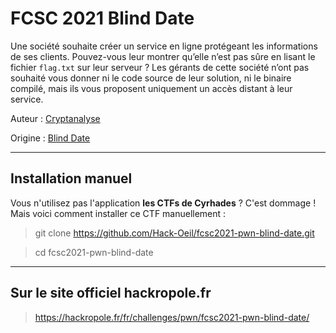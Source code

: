 # FCSC 2021 Blind Date

Une société souhaite créer un service en ligne protégeant les informations de ses clients. Pouvez-vous leur montrer qu’elle n’est pas sûre en lisant le fichier <code>flag.txt</code> sur leur serveur ? Les gérants de cette société n’ont pas souhaité vous donner ni le code source de leur solution, ni le binaire compilé, mais ils vous proposent uniquement un accès distant à leur service.


Auteur : [Cryptanalyse](https://x.com/Cryptanalyse)

Origine : [Blind Date](https://hackropole.fr/fr/challenges/pwn/fcsc2021-pwn-blind-date/)




-----------

## Installation manuel
Vous n'utilisez pas l'application **les CTFs de Cyrhades** ? C'est dommage !
Mais voici comment installer ce CTF manuellement :

> git clone https://github.com/Hack-Oeil/fcsc2021-pwn-blind-date.git

> cd fcsc2021-pwn-blind-date


-----------

## Sur le site officiel hackropole.fr
> https://hackropole.fr/fr/challenges/pwn/fcsc2021-pwn-blind-date/